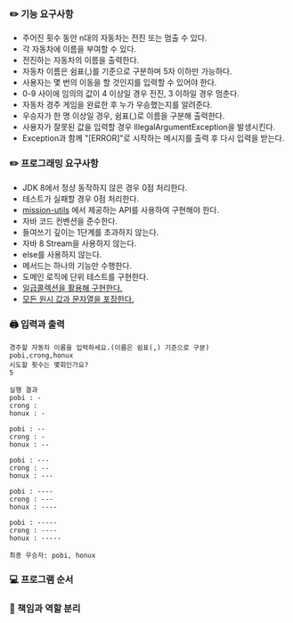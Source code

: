 ### ✏️ 기능 요구사항
- 주어진 횟수 동안 n대의 자동차는 전진 또는 멈출 수 있다.
- 각 자동차에 이름을 부여할 수 있다.
- 전진하는 자동차의 이름을 출력한다.
- 자동차 이름은 쉼표(,)를 기준으로 구분하며 5자 이하만 가능하다.
- 사용자는 몇 번의 이동을 할 것인지를 입력할 수 있어야 한다.
- 0-9 사이에 임의의 값이 4 이상일 경우 전진, 3 이하일 경우 멈춘다.
- 자동차 경주 게임을 완료한 후 누가 우승했는지를 알려준다.
- 우승자가 한 명 이상일 경우, 쉼표(,)로 이름을 구분해 출력한다.
- 사용자가 잘못된 값을 입력할 경우 IllegalArgumentException을 발생시킨다.
- Exception과 함께 "[ERROR]"로 시작하는 메시지를 출력 후 다시 입력을 받는다.

### ✏️ 프로그래밍 요구사항
- JDK 8에서 정상 동작하지 않은 경우 0점 처리한다.
- 테스트가 실패할 경우 0점 처리한다.
- [mission-utils](https://github.com/woowacourse-projects/mission-utils) 에서 제공하는 API를 사용하여 구현해야 한다.
- 자바 코드 컨벤션을 준수한다.
- 들여쓰기 깊이는 1단계를 초과하지 않는다.
- 자바 8 Stream을 사용하지 않는다.
- else를 사용하지 않는다.
- 메서드는 하나의 기능만 수행한다.
- 도메인 로직에 단위 테스트를 구현한다.
- [일급콜렉션을 활용해 구현한다.](https://developerfarm.wordpress.com/2012/02/01/object_calisthenics_/)
- [모든 원시 값과 문자열을 포장한다.](https://developerfarm.wordpress.com/2012/01/27/object_calisthenics_4/)

### 🖨️ 입력과 출력
```
경주할 자동차 이름을 입력하세요.(이름은 쉼표(,) 기준으로 구분)
pobi,crong,honux
시도할 횟수는 몇회인가요?
5

실행 결과
pobi : -
crong :
honux : -

pobi : --
crong : -
honux : --

pobi : ---
crong : --
honux : ---

pobi : ----
crong : ---
honux : ----

pobi : -----
crong : ----
honux : -----

최종 우승자: pobi, honux
```

### 💻 프로그램 순서

### 🔑️️️ 책임과 역할 분리

